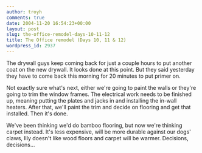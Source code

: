 ```yaml
---
author: troyh
comments: true
date: 2004-11-20 16:54:23+00:00
layout: post
slug: the-office-remodel-days-10-11-12
title: The Office remodel (Days 10, 11 & 12)
wordpress_id: 2937
---
```


The drywall guys keep coming back for just a couple hours to put another coat on the new drywall. It looks done at this point. But they said yesterday they have to come back this morning for 20 minutes to put primer on.

Not exactly sure what's next, either we're going to paint the walls or they're going to trim the window frames. The electrical work needs to be finished up, meaning putting the plates and jacks in and installing the in-wall heaters. After that, we'll paint the trim and decide on flooring and get that installed. Then it's done.

We've been thinking we'd do bamboo flooring, but now we're thinking carpet instead. It's less expensive, will be more durable against our dogs' claws, Illy doesn't like wood floors and carpet will be warmer. Decisions, decisions...
